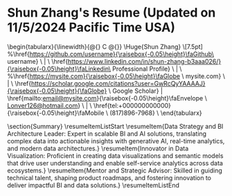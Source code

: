 # Shun Zhang's Resume (Updated on 11/5/2024 Pacific Time USA)


\begin{tabularx}{\linewidth}{@{} C @{}}
\Huge{Shun Zhang} \\[7.5pt]
%\href{https://github.com/username}{\raisebox{-0.05\height}\faGithub\ username} \ $|$ \ 
\href{https://www.linkedin.com/in/shun-zhang-b3aaa026/}{\raisebox{-0.05\height}\faLinkedin\ Professional Profile} \ $|$ \ 
%\href{https://mysite.com}{\raisebox{-0.05\height}\faGlobe \ mysite.com} \ $|$ \ 
\href{https://scholar.google.com/citations?user=GwRcQyYAAAAJ}{\raisebox{-0.05\height}{\faGlobe} \ Google Scholar} $|$ 
\href{mailto:email@mysite.com}{\raisebox{-0.05\height}\faEnvelope \ Lonver126@hotmail.com} \ $|$ \ 
\href{tel:+000000000000}{\raisebox{-0.05\height}\faMobile \ (817)896-7968} \\
\end{tabularx}


\section{Summary}
\resumeItemListStart
\resumeItem{Data Strategy and BI Architecture Leader: Expert in scalable BI and AI solutions, translating complex data into actionable insights with generative AI, real-time analytics, and modern data architectures.}
\resumeItem{Innovator in Data Visualization: Proficient in creating data visualizations and semantic models that drive user understanding and enable self-service analytics across data ecosystems.}
\resumeItem{Mentor and Strategic Advisor: Skilled in guiding technical talent, shaping product roadmaps, and fostering innovation to deliver impactful BI and data solutions.}
\resumeItemListEnd



        
    
